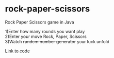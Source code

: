 # rock-paper-scissors
Rock Paper Scissors game in Java

1)Enter how many rounds you want play  
2)Enter your move Rock, Paper, Scissors  
3)Watch <s>random number generator</s> your luck unfold  

[Link to code](src/rockPaperScissors/main.java)
